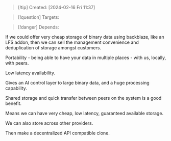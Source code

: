 
>[!tip] Created: [2024-02-16 Fri 11:37]

>[!question] Targets: 

>[!danger] Depends: 

If we could offer very cheap storage of binary data using backblaze, like an LFS addon, then we can sell the management convenience and deduplication of storage amongst customers.

Portability - being able to have your data in multiple places - with us, locally, with peers.

Low latency availability.

Gives an AI control layer to large binary data, and a huge processing capability.

Shared storage and quick transfer between peers on the system is a good benefit.

Means we can have very cheap, low latency, guaranteed available storage.

We can also store across other providers.

Then make a decentralized API compatible clone.